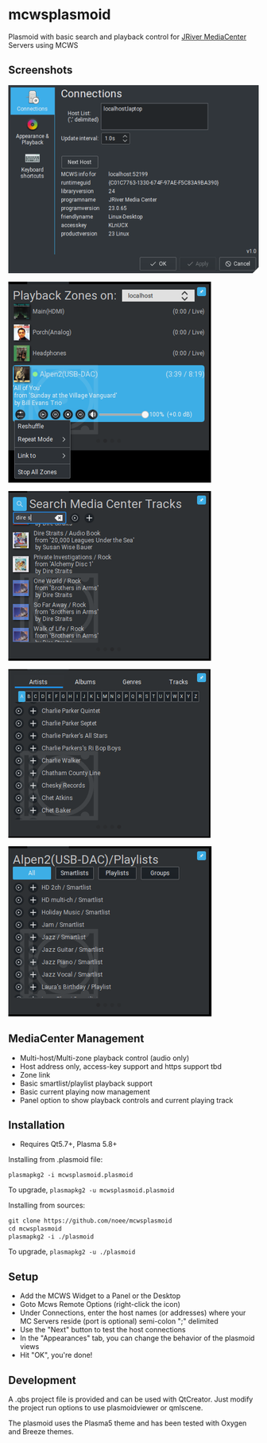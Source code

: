﻿mcwsplasmoid
============

Plasmoid with basic search and playback control for [JRiver MediaCenter](http://jriver.com) Servers using MCWS

Screenshots
--------------
![](screenshots/confighost.png)

![](screenshots/zones.png)

![](screenshots/playlist.png)

![](screenshots/lookups.png)

![](screenshots/playlists.png)

MediaCenter Management
--------------
* Multi-host/Multi-zone playback control (audio only)
* Host address only, access-key support and https support tbd
* Zone link
* Basic smartlist/playlist playback support
* Basic current playing now management
* Panel option to show playback controls and current playing track

Installation
--------------
*  Requires Qt5.7+, Plasma 5.8+

Installing from .plasmoid file:

    plasmapkg2 -i mcwsplasmoid.plasmoid

To upgrade, `plasmapkg2 -u mcwsplasmoid.plasmoid`

Installing from sources:

    git clone https://github.com/noee/mcwsplasmoid
    cd mcwsplasmoid
    plasmapkg2 -i ./plasmoid

To upgrade,  `plasmapkg2 -u ./plasmoid`

Setup
--------------
*  Add the MCWS Widget to a Panel or the Desktop
*  Goto Mcws Remote Options (right-click the icon)
*  Under Connections, enter the host names (or addresses) where your MC Servers reside (port is optional) semi-colon ";" delimited
*  Use the "Next" button to test the host connections
*  In the "Appearances" tab, you can change the behavior of the plasmoid views
*  Hit "OK", you're done!

Development
--------------
A .qbs project file is provided and can be used with QtCreator.  Just modify the
project run options to use plasmoidviewer or qmlscene.

The plasmoid uses the Plasma5 theme and has been tested with Oxygen and Breeze themes.
